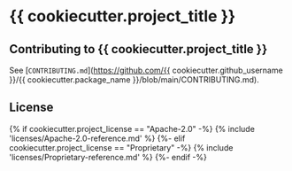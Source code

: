 # {{ cookiecutter.project_title }}

## Contributing to {{ cookiecutter.project_title }}

See [`CONTRIBUTING.md`](https://github.com/{{ cookiecutter.github_username }}/{{ cookiecutter.package_name }}/blob/main/CONTRIBUTING.md).

## License

{% if cookiecutter.project_license == "Apache-2.0" -%}
{% include 'licenses/Apache-2.0-reference.md' %}
{%- elif cookiecutter.project_license == "Proprietary" -%}
{% include 'licenses/Proprietary-reference.md' %}
{%- endif -%}
